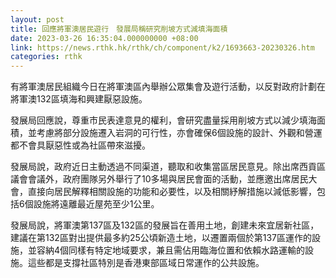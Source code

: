 ```yaml
---
layout: post
title: 回應將軍澳居民遊行　發展局稱研究削坡方式減填海面積
date: 2023-03-26 16:35:04.000000000 +08:00
link: https://news.rthk.hk/rthk/ch/component/k2/1693663-20230326.htm
categories: rthk
---
```


有將軍澳居民組織今日在將軍澳區內舉辦公眾集會及遊行活動，以反對政府計劃在將軍澳132區填海和興建厭惡設施。

發展局回應說，尊重市民表達意見的權利，會研究盡量採用削坡方式以減少填海面積，並考慮將部分設施遷入岩洞的可行性，亦會確保6個設施的設計、外觀和營運都不會具厭惡性或為社區帶來滋擾。 

發展局說，政府近日主動透過不同渠道，聽取和收集當區居民意見。除出席西貢區議會會議外，政府團隊另外舉行了10多場與居民會面的活動，並應邀出席居民大會，直接向居民解釋相關設施的功能和必要性，以及相關紓解措施以減低影響，包括6個設施將遠離最近屋苑至少1公里。

發展局說，將軍澳第137區及132區的發展旨在善用土地，創建未來宜居新社區，建議在第132區對出提供最多約25公頃新造土地，以遷置兩個於第137區運作的設施，並容納4個同樣有特定地域要求，兼且需佔用臨海位置和依賴水路運輸的設施。這些都是支撐社區特別是香港東部區域日常運作的公共設施。
